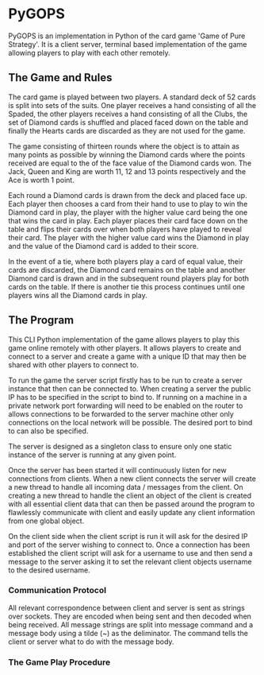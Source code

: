 # PyGOPS
PyGOPS is an implementation in Python of the card game 'Game of Pure Strategy'. It is a client server, terminal based 
implementation of the game allowing players to play with each other remotely.

## The Game and Rules
The card game is played between two players. A standard deck of 52 cards is split into sets of the suits. One player 
receives a hand consisting of all the Spaded, the other players receives a hand consisting of all the 
Clubs, the set of Diamond cards is shuffled and placed faced down on the table and finally the Hearts cards are discarded
as they are not used for the game.

The game consisting of thirteen rounds where the object is to attain as many points as possible by winning the Diamond 
cards where the points received are equal to the of the face value of the Diamond cards won. The Jack, Queen and King 
are worth 11, 12 and 13 points respectively and the Ace is worth 1 point.

Each round a Diamond cards is drawn from the deck and placed face up. Each player then chooses a card from their hand to 
use to play to win the Diamond card in play, the player with the higher value card being the one that wins the card in 
play. Each player places their card face down on the table and flips their cards over when both players have played to
reveal their card. The player with the higher value card wins the Diamond in play and the value of the Diamond card is 
added to their score.

In the event of a tie, where both players play a card of equal value, their cards are discarded, the Diamond card 
remains on the table and another Diamond card is drawn and in the subsequent round players play for both cards on the
table. If there is another tie this process continues until one players wins all the Diamond cards in play.

## The Program
This CLI Python implementation of the game allows players to play this game online remotely with other players. It 
allows players to create and connect to a server and create a game with a unique ID that may then be shared with other
players to connect to.

To run the game the server script firstly has to be run to create a server instance that then can be connected to. When
creating a server the public IP has to be specified in the script to bind to. If running on a machine in a private
network port forwarding will need to be enabled on the router to allows connections to be forwarded to the server 
machine other only connections on the local network will be possible. The desired port to bind to can also be specified.

The server is designed as a singleton class to ensure only one static instance of the server is running at any given 
point.

Once the server has been started it will continuously listen for new connections from clients. When a new client connects 
the server will create a new thread to handle all incoming data / messages from the client. On creating a new thread
to handle the client an object of the client is created with all essential client data that can then be passed around 
the program to flawlessly communicate with client and easily update any client information from one global object.

On the client side when the client script is run it will ask for the desired IP and port of the server wishing to
connect to. Once a connection has been established the client script will ask for a username to use and then send a
message to the server asking it to set the relevant client objects username to the desired username.

### Communication Protocol

All relevant correspondence between client and server is sent as strings over sockets. They are encoded when being sent
and then decoded when being received. All message strings are split into message command and a message body using a 
tilde (~) as the deliminator. The command tells the client or server what to do with the message body.

### The Game Play Procedure